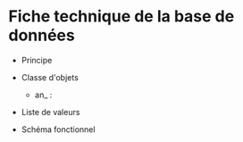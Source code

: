# Fiche technique de la base de données #

* Principe

* Classe d'objets

  * an_ :
  

* Liste de valeurs

* Schéma fonctionnel
